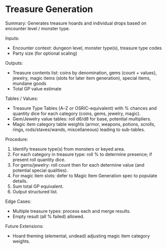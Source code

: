# Treasure Generation

Summary: Generates treasure hoards and individual drops based on encounter level / monster type.

Inputs:
- Encounter context: dungeon level, monster type(s), treasure type codes
- Party size (for optional scaling)

Outputs:
- Treasure contents list: coins by denomination, gems (count + values), jewelry, magic items (slots for later item generation), special items, mundane goods
- Total GP value estimate

Tables / Values:
- Treasure Type Tables (A–Z or OSRIC-equivalent) with % chances and quantity dice for each category (coins, gems, jewelry, magic).
- Gem/Jewelry value tables: roll d6/d8 for base, potential multipliers.
- Magic item category table weights (armor, weapons, potions, scrolls, rings, rods/staves/wands, miscellaneous) leading to sub-tables.

Procedure:
1. Identify treasure type(s) from monsters or keyed area.
2. For each category in treasure type: roll % to determine presence; if present roll quantity dice.
3. For gems/jewelry: roll count then for each determine value (and potential special qualities).
4. For magic item slots: defer to Magic Item Generation spec to populate details.
5. Sum total GP equivalent.
6. Output structured list.

Edge Cases:
- Multiple treasure types: process each and merge results.
- Empty result (all % failed) allowed.

Future Extensions:
- Hoard theming (elemental, undead) adjusting magic item category weights.
